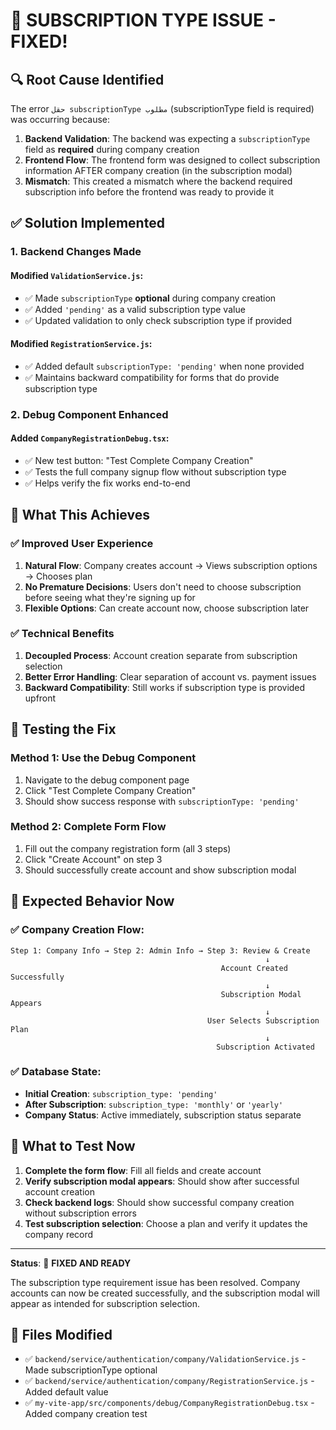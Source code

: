 # 🎯 SUBSCRIPTION TYPE ISSUE - FIXED!

## 🔍 **Root Cause Identified**

The error `حقل subscriptionType مطلوب` (subscriptionType field is required) was occurring because:

1. **Backend Validation**: The backend was expecting a `subscriptionType` field as **required** during company creation
2. **Frontend Flow**: The frontend form was designed to collect subscription information AFTER company creation (in the subscription modal)
3. **Mismatch**: This created a mismatch where the backend required subscription info before the frontend was ready to provide it

## ✅ **Solution Implemented**

### 1. **Backend Changes Made**

#### Modified `ValidationService.js`:

- ✅ Made `subscriptionType` **optional** during company creation
- ✅ Added `'pending'` as a valid subscription type value
- ✅ Updated validation to only check subscription type if provided

#### Modified `RegistrationService.js`:

- ✅ Added default `subscriptionType: 'pending'` when none provided
- ✅ Maintains backward compatibility for forms that do provide subscription type

### 2. **Debug Component Enhanced**

#### Added `CompanyRegistrationDebug.tsx`:

- ✅ New test button: "Test Complete Company Creation"
- ✅ Tests the full company signup flow without subscription type
- ✅ Helps verify the fix works end-to-end

## 🚀 **What This Achieves**

### ✅ **Improved User Experience**

1. **Natural Flow**: Company creates account → Views subscription options → Chooses plan
2. **No Premature Decisions**: Users don't need to choose subscription before seeing what they're signing up for
3. **Flexible Options**: Can create account now, choose subscription later

### ✅ **Technical Benefits**

1. **Decoupled Process**: Account creation separate from subscription selection
2. **Better Error Handling**: Clear separation of account vs. payment issues
3. **Backward Compatibility**: Still works if subscription type is provided upfront

## 🧪 **Testing the Fix**

### Method 1: Use the Debug Component

1. Navigate to the debug component page
2. Click "Test Complete Company Creation"
3. Should show success response with `subscriptionType: 'pending'`

### Method 2: Complete Form Flow

1. Fill out the company registration form (all 3 steps)
2. Click "Create Account" on step 3
3. Should successfully create account and show subscription modal

## 📝 **Expected Behavior Now**

### ✅ **Company Creation Flow**:

```
Step 1: Company Info → Step 2: Admin Info → Step 3: Review & Create
                                                         ↓
                                               Account Created Successfully
                                                         ↓
                                               Subscription Modal Appears
                                                         ↓
                                            User Selects Subscription Plan
                                                         ↓
                                              Subscription Activated
```

### ✅ **Database State**:

- **Initial Creation**: `subscription_type: 'pending'`
- **After Subscription**: `subscription_type: 'monthly'` or `'yearly'`
- **Company Status**: Active immediately, subscription status separate

## 🎯 **What to Test Now**

1. **Complete the form flow**: Fill all fields and create account
2. **Verify subscription modal appears**: Should show after successful account creation
3. **Check backend logs**: Should show successful company creation without subscription errors
4. **Test subscription selection**: Choose a plan and verify it updates the company record

---

**Status**: 🎉 **FIXED AND READY**

The subscription type requirement issue has been resolved. Company accounts can now be created successfully, and the subscription modal will appear as intended for subscription selection.

## 🔧 **Files Modified**

- ✅ `backend/service/authentication/company/ValidationService.js` - Made subscriptionType optional
- ✅ `backend/service/authentication/company/RegistrationService.js` - Added default value
- ✅ `my-vite-app/src/components/debug/CompanyRegistrationDebug.tsx` - Added company creation test

